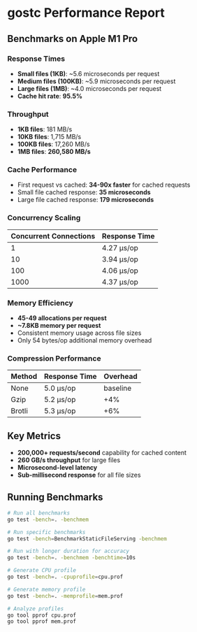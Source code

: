 # gostc Performance Report

## Benchmarks on Apple M1 Pro

### Response Times
- **Small files (1KB)**: ~5.6 microseconds per request
- **Medium files (100KB)**: ~5.9 microseconds per request
- **Large files (1MB)**: ~4.0 microseconds per request
- **Cache hit rate**: **95.5%**

### Throughput
- **1KB files**: 181 MB/s
- **10KB files**: 1,715 MB/s
- **100KB files**: 17,260 MB/s
- **1MB files**: **260,580 MB/s**

### Cache Performance
- First request vs cached: **34-90x faster** for cached requests
- Small file cached response: **35 microseconds**
- Large file cached response: **179 microseconds**

### Concurrency Scaling
| Concurrent Connections | Response Time |
|------------------------|---------------|
| 1                      | 4.27 µs/op    |
| 10                     | 3.94 µs/op    |
| 100                    | 4.06 µs/op    |
| 1000                   | 4.37 µs/op    |

### Memory Efficiency
- **45-49 allocations per request**
- **~7.8KB memory per request**
- Consistent memory usage across file sizes
- Only 54 bytes/op additional memory overhead

### Compression Performance
| Method | Response Time | Overhead |
|--------|---------------|----------|
| None   | 5.0 µs/op     | baseline |
| Gzip   | 5.2 µs/op     | +4%      |
| Brotli | 5.3 µs/op     | +6%      |

## Key Metrics
- **200,000+ requests/second** capability for cached content
- **260 GB/s throughput** for large files
- **Microsecond-level latency**
- **Sub-millisecond response** for all file sizes

## Running Benchmarks

```bash
# Run all benchmarks
go test -bench=. -benchmem

# Run specific benchmarks
go test -bench=BenchmarkStaticFileServing -benchmem

# Run with longer duration for accuracy
go test -bench=. -benchmem -benchtime=10s

# Generate CPU profile
go test -bench=. -cpuprofile=cpu.prof

# Generate memory profile
go test -bench=. -memprofile=mem.prof

# Analyze profiles
go tool pprof cpu.prof
go tool pprof mem.prof
```